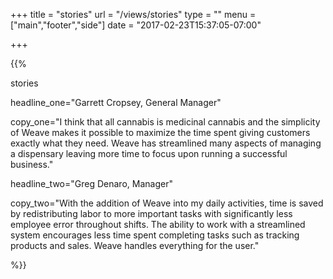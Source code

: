 +++
title = "stories"
url   = "/views/stories"
type = ""
menu = ["main","footer","side"]
date = "2017-02-23T15:37:05-07:00"

+++


{{%

  stories

  headline_one="Garrett Cropsey, General Manager"

  copy_one="I think that all cannabis is medicinal cannabis and the simplicity of Weave makes it possible to maximize the time spent giving customers exactly what they need. Weave has streamlined many aspects of managing a dispensary leaving more time to focus upon running a successful business."

  headline_two="Greg Denaro, Manager"

  copy_two="With the addition of Weave into my daily activities, time is saved by redistributing labor to more important tasks with significantly less employee error throughout shifts. The ability to work with a streamlined system encourages less time spent completing tasks such as tracking products and sales. Weave handles everything for the user."

 %}}
